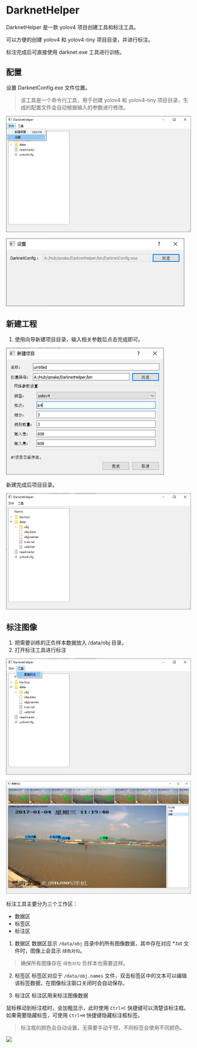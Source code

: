 # DarknetHelper
DarknetHelper 是一款 yolov4 项目创建工具和标注工具。

可以方便的创建 yolov4 和 yolov4-tiny 项目目录，并进行标注。

标注完成后可直接使用 darknet.exe 工具进行训练。

## 配置
设置 DarknetConfig.exe 文件位置。

> 该工具是一个命令行工具，用于创建 yolov4 和 yolov4-tiny 项目目录，生成的配置文件会自动根据输入的参数进行修改。

![](./screenshot/Snipaste_2022-02-18_11-53-21.png)

![](./screenshot/Snipaste_2022-02-18_11-53-29.png)

## 新建工程
1. 使用向导新建项目目录，输入相关参数后点击完成即可。

![](./screenshot/Snipaste_2022-02-18_11-37-37.png)

新建完成后项目目录。

![](./screenshot/Snipaste_2022-02-18_11-38-17.png)

## 标注图像
1. 把需要训练的正负样本数据放入 /data/obj 目录。
2. 打开标注工具进行标注

![](./screenshot/Snipaste_2022-02-18_11-38-42.png)

![](./screenshot/Snipaste_2022-02-18_11-39-33.png)

标注工具主要分为三个工作区：
* 数据区
* 标签区
* 标注区

1. 数据区
数据区显示 `/data/obj` 目录中的所有图像数据，其中存在对应 *.txt 文件时，图像上会显示 `绿色对勾`。

> 确保所有图像存在 `绿色对勾` 负样本也需要这样。

2. 标签区
标签区对应于 `/data/obj.names` 文件，双击标签区中的文本可以编辑该标签数据，在图像标注窗口关闭时会自动保存。

3. 标注区
标注区用来标注图像数据

鼠标移动到标注框时，会加粗显示，此时使用 `Ctrl+C` 快捷键可以清楚该标注框。
如果需要隐藏标签，可使用 `Ctrl+H` 快捷键隐藏标注框标签。

> 标注框的颜色会自动设置，无需要手动干预，不同标签会使用不同颜色。

![](./screenshot/image_mark.gif)